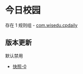 # 今日校园

存在 1 规则组 - [com.wisedu.cpdaily](/src/apps/com.wisedu.cpdaily.ts)

## 版本更新

默认禁用

- [快照-0](https://i.gkd.li/i/13643565)
